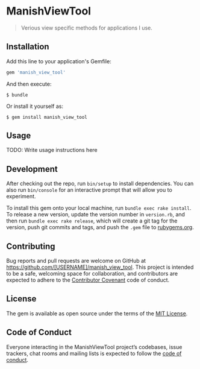 # ManishViewTool

> Verious view specific methods for applications I use.

## Installation

Add this line to your application's Gemfile:

```ruby
gem 'manish_view_tool'
```

And then execute:

    $ bundle

Or install it yourself as:

    $ gem install manish_view_tool

## Usage

TODO: Write usage instructions here

## Development

After checking out the repo, run `bin/setup` to install dependencies. You can also run `bin/console` for an interactive prompt that will allow you to experiment.

To install this gem onto your local machine, run `bundle exec rake install`. To release a new version, update the version number in `version.rb`, and then run `bundle exec rake release`, which will create a git tag for the version, push git commits and tags, and push the `.gem` file to [rubygems.org](https://rubygems.org).

## Contributing

Bug reports and pull requests are welcome on GitHub at https://github.com/[USERNAME]/manish_view_tool. This project is intended to be a safe, welcoming space for collaboration, and contributors are expected to adhere to the [Contributor Covenant](http://contributor-covenant.org) code of conduct.

## License

The gem is available as open source under the terms of the [MIT License](https://opensource.org/licenses/MIT).

## Code of Conduct

Everyone interacting in the ManishViewTool project’s codebases, issue trackers, chat rooms and mailing lists is expected to follow the [code of conduct](https://github.com/[USERNAME]/manish_view_tool/blob/master/CODE_OF_CONDUCT.md).
